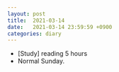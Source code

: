 ```yaml
---
layout: post
title:  2021-03-14
date:   2021-03-14 23:59:59 +0900
categories: diary
---
```


- [Study] reading 5 hours
- Normal Sunday.
